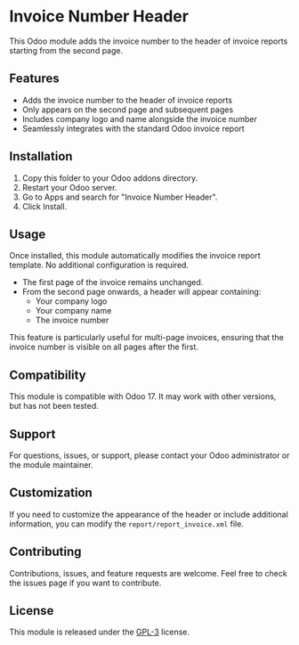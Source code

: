 # Invoice Number Header

This Odoo module adds the invoice number to the header of invoice reports starting from the second page.

## Features

- Adds the invoice number to the header of invoice reports
- Only appears on the second page and subsequent pages
- Includes company logo and name alongside the invoice number
- Seamlessly integrates with the standard Odoo invoice report

## Installation

1. Copy this folder to your Odoo addons directory.
2. Restart your Odoo server.
3. Go to Apps and search for "Invoice Number Header".
4. Click Install.

## Usage

Once installed, this module automatically modifies the invoice report template. No additional configuration is required.

- The first page of the invoice remains unchanged.
- From the second page onwards, a header will appear containing:
	- Your company logo
	- Your company name
	- The invoice number
	
This feature is particularly useful for multi-page invoices, ensuring that the invoice number is visible on all pages after the first.

## Compatibility

This module is compatible with Odoo 17. It may work with other versions, but has not been tested.

## Support

For questions, issues, or support, please contact your Odoo administrator or the module maintainer.

## Customization

If you need to customize the appearance of the header or include additional information, you can modify the `report/report_invoice.xml` file.

## Contributing

Contributions, issues, and feature requests are welcome. Feel free to check the issues page if you want to contribute.

## License

This module is released under the [GPL-3](https://www.odoo.com/documentation/13.0/legal/licenses/licenses.html) license.
